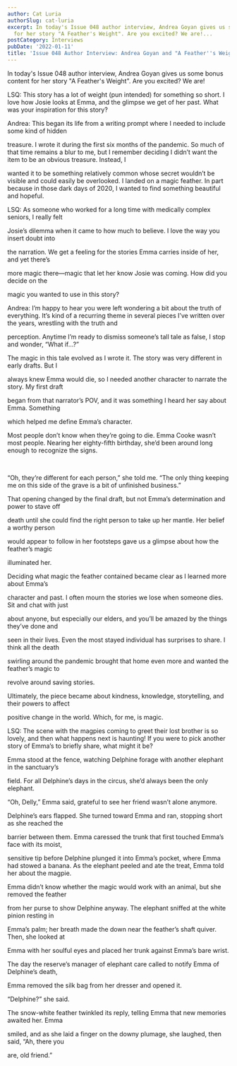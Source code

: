 ```yaml
---
author: Cat Luria
authorSlug: cat-luria
excerpt: In today's Issue 048 author interview, Andrea Goyan gives us some bonus content
  for her story "A Feather's Weight". Are you excited? We are!...
postCategory: Interviews
pubDate: '2022-01-11'
title: 'Issue 048 Author Interview: Andrea Goyan and "A Feather''s Weight"'
---
```

In today's Issue 048 author interview, Andrea Goyan gives us some bonus content for her story "A Feather's Weight". Are you excited? We are!

LSQ: This story has a lot of weight (pun intended) for something so short. I love how Josie looks at Emma, and the glimpse we get of her past. What was your inspiration for this story?

Andrea: This began its life from a writing prompt where I needed to include some kind of hidden

treasure. I wrote it during the first six months of the pandemic. So much of that time remains a blur to me, but I remember deciding I didn’t want the item to be an obvious treasure. Instead, I

wanted it to be something relatively common whose secret wouldn’t be visible and could easily be overlooked. I landed on a magic feather. In part because in those dark days of 2020, I wanted to find something beautiful and hopeful.

LSQ: As someone who worked for a long time with medically complex seniors, I really felt

Josie’s dilemma when it came to how much to believe. I love the way you insert doubt into

the narration. We get a feeling for the stories Emma carries inside of her, and yet there’s

more magic there—magic that let her know Josie was coming. How did you decide on the

magic you wanted to use in this story?

Andrea: I’m happy to hear you were left wondering a bit about the truth of everything. It’s kind of a recurring theme in several pieces I’ve written over the years, wrestling with the truth and

perception. Anytime I’m ready to dismiss someone’s tall tale as false, I stop and wonder, “What if…?”

The magic in this tale evolved as I wrote it. The story was very different in early drafts. But I

always knew Emma would die, so I needed another character to narrate the story. My first draft

began from that narrator’s POV, and it was something I heard her say about Emma. Something

which helped me define Emma’s character.

Most people don’t know when they’re going to die. Emma Cooke wasn’t most people. Nearing her eighty-fifth birthday, she’d been around long enough to recognize the signs.

&nbsp;

“Oh, they’re different for each person,” she told me. “The only thing keeping me on this side of the grave is a bit of unfinished business.”

That opening changed by the final draft, but not Emma’s determination and power to stave off

death until she could find the right person to take up her mantle. Her belief a worthy person

would appear to follow in her footsteps gave us a glimpse about how the feather’s magic

illuminated her.

Deciding what magic the feather contained became clear as I learned more about Emma’s

character and past. I often mourn the stories we lose when someone dies. Sit and chat with just

about anyone, but especially our elders, and you’ll be amazed by the things they’ve done and

seen in their lives. Even the most stayed individual has surprises to share. I think all the death

swirling around the pandemic brought that home even more and wanted the feather’s magic to

revolve around saving stories.

Ultimately, the piece became about kindness, knowledge, storytelling, and their powers to affect

positive change in the world. Which, for me, is magic.

LSQ: The scene with the magpies coming to greet their lost brother is so lovely, and then what happens next is haunting! If you were to pick another story of Emma’s to briefly share, what might it be?

Emma stood at the fence, watching Delphine forage with another elephant in the sanctuary’s

field. For all Delphine’s days in the circus, she’d always been the only elephant.

“Oh, Delly,” Emma said, grateful to see her friend wasn’t alone anymore.

Delphine’s ears flapped. She turned toward Emma and ran, stopping short as she reached the

barrier between them. Emma caressed the trunk that first touched Emma’s face with its moist,

sensitive tip before Delphine plunged it into Emma’s pocket, where Emma had stowed a banana. As the elephant peeled and ate the treat, Emma told her about the magpie.

Emma didn’t know whether the magic would work with an animal, but she removed the feather

from her purse to show Delphine anyway. The elephant sniffed at the white pinion resting in

Emma’s palm; her breath made the down near the feather’s shaft quiver. Then, she looked at

Emma with her soulful eyes and placed her trunk against Emma’s bare wrist.

The day the reserve’s manager of elephant care called to notify Emma of Delphine’s death,

Emma removed the silk bag from her dresser and opened it.

“Delphine?” she said.

The snow-white feather twinkled its reply, telling Emma that new memories awaited her. Emma

smiled, and as she laid a finger on the downy plumage, she laughed, then said, “Ah, there you

are, old friend.”